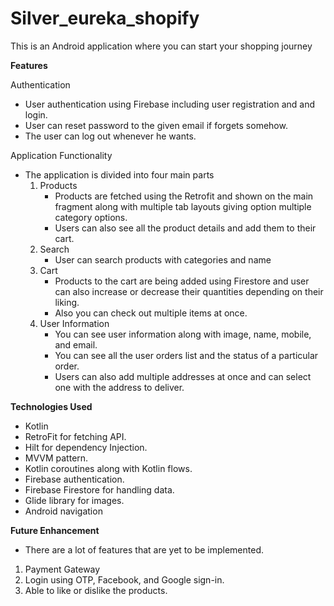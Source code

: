 # Silver_eureka_shopify
This is an Android application where you can start your shopping journey

**Features** 

Authentication
- User authentication using Firebase including user registration and and login.
- User can reset password to the given email if forgets somehow.
- The user can log out whenever he wants.

Application Functionality
- The application is divided into four main parts
  1. Products
     - Products are fetched using the Retrofit and shown on the main fragment along with multiple tab layouts giving option multiple category options.
     - Users can also see all the product details and add them to their cart.
  2. Search
     - User can search products with categories and name
  3. Cart
     - Products to the cart are being added using Firestore and user can also increase or decrease their quantities depending on their liking.
     - Also you can check out multiple items at once.
  4. User Information
     - You can see user information along with image, name, mobile, and email.
     - You can see all the user orders list and the status of a particular order.
     - Users can also add multiple addresses at once and can select one with the address to deliver.
    
**Technologies Used**
- Kotlin
- RetroFit for fetching API.
- Hilt for dependency Injection.
- MVVM pattern.
- Kotlin coroutines along with Kotlin flows.
- Firebase authentication.
- Firebase Firestore for handling data.
- Glide library for images.
- Android navigation


**Future Enhancement**
- There are a lot of features that are yet to be implemented.
1. Payment Gateway
2. Login using OTP, Facebook, and Google sign-in.
3. Able to like or dislike the products.





